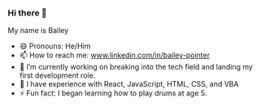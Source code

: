 ### Hi there 👋
My name is Bailey

- 😄 Pronouns: He/Him
- 📫 How to reach me: www.linkedin.com/in/bailey-pointer
- 🔭 I’m currently working on breaking into the tech field and landing my first development role.
- 🌱 I have experience with React, JavaScript, HTML, CSS, and VBA
- ⚡ Fun fact: I began learning how to play drums at age 5.
<!--
**BaileyTheDeveloper/BaileyTheDeveloper** is a ✨ _special_ ✨ repository because its `README.md` (this file) appears on your GitHub profile.

Here are some ideas to get you started:

- 🔭 I’m currently working on ...
- 🌱 I’m currently learning ...
- 👯 I’m looking to collaborate on ...
- 🤔 I’m looking for help with ...
- 💬 Ask me about ...
- 📫 How to reach me: ..
- ⚡ Fun fact: ...
-->
